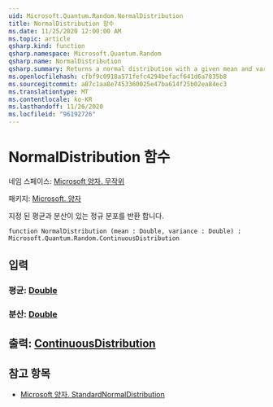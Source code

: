 ```yaml
---
uid: Microsoft.Quantum.Random.NormalDistribution
title: NormalDistribution 함수
ms.date: 11/25/2020 12:00:00 AM
ms.topic: article
qsharp.kind: function
qsharp.namespace: Microsoft.Quantum.Random
qsharp.name: NormalDistribution
qsharp.summary: Returns a normal distribution with a given mean and variance.
ms.openlocfilehash: cfbf9c0918a571fefc4294befacf641d6a7835b8
ms.sourcegitcommit: a87c1aa8e7453360025e47ba614f25b02ea84ec3
ms.translationtype: MT
ms.contentlocale: ko-KR
ms.lasthandoff: 11/26/2020
ms.locfileid: "96192726"
---
```

# <a name="normaldistribution-function"></a>NormalDistribution 함수

네임 스페이스: [Microsoft 양자. 무작위](xref:Microsoft.Quantum.Random)

패키지: [Microsoft. 양자](https://nuget.org/packages/Microsoft.Quantum.QSharp.Core)


지정 된 평균과 분산이 있는 정규 분포를 반환 합니다.

```qsharp
function NormalDistribution (mean : Double, variance : Double) : Microsoft.Quantum.Random.ContinuousDistribution
```


## <a name="input"></a>입력

### <a name="mean--double"></a>평균: [Double](xref:microsoft.quantum.lang-ref.double)




### <a name="variance--double"></a>분산: [Double](xref:microsoft.quantum.lang-ref.double)





## <a name="output--continuousdistribution"></a>출력: [ContinuousDistribution](xref:Microsoft.Quantum.Random.ContinuousDistribution)



## <a name="see-also"></a>참고 항목

- [Microsoft 양자. StandardNormalDistribution](xref:Microsoft.Quantum.Random.StandardNormalDistribution)